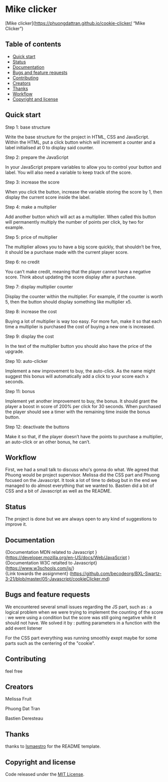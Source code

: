 # Mike clicker

 [Mike clicker](https://phuongdattran.github.io/cookie-clicker/ “Mike Clicker”) 


## Table of contents

- [Quick start](#quick-start)
- [Status](#status)
- [Documentation](#Documentation)
- [Bugs and feature requests](#bugs-and-feature-requests)
- [Contributing](#contributing)
- [Creators](#creators)
- [Thanks](#thanks)
- [Workflow](#workflow)
- [Copyright and license](#copyright-and-license)


## Quick start

Step 1: base structure

Write the base structure for the project in HTML, CSS and JavaScript. Within the HTML, put a click button which will increment a counter and a label initialised at 0 to display said counter.

Step 2: prepare the JavaScript

In your JavaScript prepare variables to allow you to control your button and label. You will also need a variable to keep track of the score.

Step 3: increase the score

When you click the button, increase the variable storing the score by 1, then display the current score inside the label.

Step 4: make a multiplier

Add another button which will act as a multiplier. When called this button will permanently multiply the number of points per click, by two for example.

Step 5: price of multiplier

The multiplier allows you to have a big score quickly, that shouldn’t be free, it should be a purchase made with the current player score.

Step 6: no credit

You can’t make credit, meaning that the player cannot have a negative score. Think about updating the score display after a purchase.

Step 7: display multiplier counter

Display the counter within the multiplier. For example, if the counter is worth 5, then the button should display something like multiplier x5.

Step 8: increase the cost

Buying a lot of multiplier is way too easy. For more fun, make it so that each time a multiplier is purchased the cost of buying a new one is increased.

Step 9: display the cost

In the text of the multiplier button you should also have the price of the upgrade.

Step 10: auto-clicker

Implement a new improvement to buy, the auto-click. As the name might suggest this bonus will automatically add a click to your score each x seconds.

Step 11: bonus

Implement yet another improvement to buy, the bonus. It should grant the player a boost in score of 200% per click for 30 seconds. When purchased the player should see a timer with the remaining time inside the bonus button.

Step 12: deactivate the buttons

Make it so that, if the player doesn’t have the points to purchase a multiplier, an auto-click or an other bonus, he can’t.


## Workflow

First, we had a small talk to discuss who's gonna do what. We agreed that Phuong would be project supervisor. 
Melissa did the CSS part and Phuong focused on the Javascript. It took a lot of time to debug but in the end we managed to do almost everything that we wanted to. Bastien did a bit of CSS and a bit of Javascript as well as the README. 



## Status

The project is done but we are always open to any kind of suggestions to improve it. 

## Documentation

{Documentation MDN related to Javascript }  (https://developer.mozilla.org/en-US/docs/Web/JavaScript )
{Documentation W3C retalted to Javascript}  (https://www.w3schools.com/js/)                                        
{Link towards the assignment}   (https://github.com/becodeorg/BXL-Swartz-3-21/blob/master/05-Javascript/cookieClicker.md)

## Bugs and feature requests

We encountered several small issues regarding the JS part, such as : a logical problem when we were trying to implement the counting of the score : we were using a condition but the score was still going negative while it should not have. We solved it by : putting parameters in a function with the add event listener

For the CSS part everything was running smoothly exept maybe for some parts such as the centering of the "cookie". 

## Contributing

feel free

## Creators

Melissa Fruit

Phuong Dat Tran 

Bastien Deresteau

## Thanks

thanks to [Ismaestro](https://github.com/Ismaestro) for the README template. 


## Copyright and license

 Code released under the [MIT License](https://reponame/blob/master/LICENSE).


